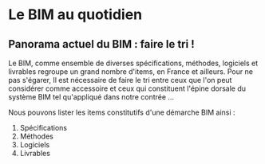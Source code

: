 # Le BIM au quotidien



## Panorama actuel du BIM : faire le tri !
Le BIM, comme ensemble de diverses spécifications, méthodes, logiciels et livrables regroupe un grand nombre d'items, en France et ailleurs. 
Pour ne pas s'égarer, Il est nécessaire de faire le tri entre ceux que l'on peut considérer comme accessoire et ceux qui constituent l'épine dorsale du système BIM tel qu'appliqué dans notre contrée ...  

Nous pouvons lister les items constitutifs d'une démarche BIM ainsi :

1. Spécifications
2. Méthodes
3. Logiciels
4. Livrables

